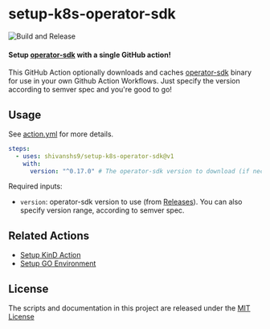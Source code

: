 # setup-k8s-operator-sdk
![Build and Release](https://github.com/shivanshs9/setup-k8s-operator-sdk/workflows/Build%20and%20Release/badge.svg)

#### Setup [operator-sdk](https://github.com/operator-framework/operator-sdk/) with a single GitHub action!
This GitHub Action optionally downloads and caches [operator-sdk](https://github.com/operator-framework/operator-sdk/) binary for use in your own Github Action Workflows.
Just specify the version according to semver spec and you're good to go!

## Usage

See [action.yml](action.yml) for more details.

```yaml
steps:
  - uses: shivanshs9/setup-k8s-operator-sdk@v1
    with:
      version: "^0.17.0" # The operator-sdk version to download (if necessary) and use.
```
Required inputs:
- `version`: operator-sdk version to use (from [Releases](https://github.com/operator-framework/operator-sdk/releases)). You can also specify version range, according to semver spec.

## Related Actions
- [Setup KinD Action](https://github.com/marketplace/actions/kind-kubernetes-in-docker-action)
- [Setup GO Environment](https://github.com/marketplace/actions/setup-go-environment)

## License

The scripts and documentation in this project are released under the [MIT License](LICENSE)
